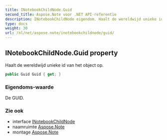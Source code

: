 ```yaml
---
title: INotebookChildNode.Guid
second_title: Aspose.Note voor .NET API-referentie
description: INotebookChildNode eigendom. Haalt de wereldwijd unieke id van het object op.
type: docs
weight: 30
url: /nl/net/aspose.note/inotebookchildnode/guid/
---
```

## INotebookChildNode.Guid property

Haalt de wereldwijd unieke id van het object op.

```csharp
public Guid Guid { get; }
```

### Eigendoms-waarde

De GUID.

### Zie ook

* interface [INotebookChildNode](../)
* naamruimte [Aspose.Note](../../inotebookchildnode/)
* montage [Aspose.Note](../../../)



